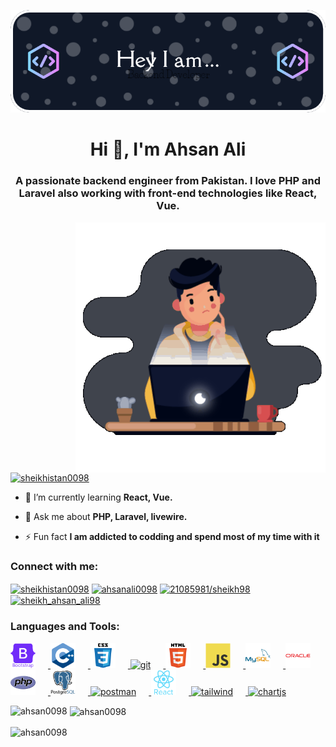![Header](./github-header-image.png)
<h1 align="center">Hi 👋, I'm Ahsan Ali</h1>
<h3 align="center">A passionate backend engineer from Pakistan. I love PHP and Laravel also working with front-end
    technologies like React, Vue.</h3>
<img align="right" alt="Coding" width="400" src="./mygif.gif">
<p align="left"> <a href="https://twitter.com/sheikhistan0098" target="blank"><img
            src="https://img.shields.io/twitter/follow/sheikhistan0098?logo=twitter&style=for-the-badge"
            alt="sheikhistan0098" /></a> </p>

- 🌱 I’m currently learning **React, Vue.**

- 💬 Ask me about **PHP, Laravel, livewire.**

- ⚡ Fun fact **I am addicted to codding and spend most of my time with it**

<h3 align="left">Connect with me:</h3>
<p align="left">
    <a href="https://twitter.com/sheikhistan0098" target="blank"><img align="center"
            src="https://raw.githubusercontent.com/rahuldkjain/github-profile-readme-generator/master/src/images/icons/Social/twitter.svg"
            alt="sheikhistan0098" height="30" width="40" /></a>
    <a href="https://linkedin.com/in/ahsanali0098" target="blank"><img align="center"
            src="https://raw.githubusercontent.com/rahuldkjain/github-profile-readme-generator/master/src/images/icons/Social/linked-in-alt.svg"
            alt="ahsanali0098" height="30" width="40" /></a>
    <a href="https://stackoverflow.com/users/21085981/sheikh98" target="blank"><img align="center"
            src="https://raw.githubusercontent.com/rahuldkjain/github-profile-readme-generator/master/src/images/icons/Social/stack-overflow.svg"
            alt="21085981/sheikh98" height="30" width="40" /></a>
    <a href="https://instagram.com/sheikh_ahsan_ali98" target="blank"><img align="center"
            src="https://raw.githubusercontent.com/rahuldkjain/github-profile-readme-generator/master/src/images/icons/Social/instagram.svg"
            alt="sheikh_ahsan_ali98" height="30" width="40" /></a>
</p>

<h3 align="left">Languages and Tools:</h3>
<p align="left"> <a href="https://getbootstrap.com" target="_blank" rel="noreferrer"> <img
            style="margin-right: 20px !important;"
            src="https://raw.githubusercontent.com/devicons/devicon/master/icons/bootstrap/bootstrap-plain-wordmark.svg"
            alt="bootstrap" width="40" height="40" /> </a> <a href="https://www.w3schools.com/cpp/"
        target="_blank" rel="noreferrer"> <img style="margin-right: 20px !important;"
            src="https://raw.githubusercontent.com/devicons/devicon/master/icons/cplusplus/cplusplus-original.svg"
            alt="cplusplus" width="40" height="40" /> </a> <a href="https://www.w3schools.com/css/"
        target="_blank" rel="noreferrer"> <img style="margin-right: 20px !important;"
            src="https://raw.githubusercontent.com/devicons/devicon/master/icons/css3/css3-original-wordmark.svg"
            alt="css3" width="40" height="40" /> </a> <a href="https://git-scm.com/" target="_blank"
        rel="noreferrer"> <img style="margin-right: 20px !important;"
            src="https://www.vectorlogo.zone/logos/git-scm/git-scm-icon.svg" alt="git" width="40"
            height="40" /> </a> <a href="https://www.w3.org/html/" target="_blank" rel="noreferrer">
        <img style="margin-right: 20px !important;"
            src="https://raw.githubusercontent.com/devicons/devicon/master/icons/html5/html5-original-wordmark.svg"
            alt="html5" width="40" height="40" /> </a> <a
        href="https://developer.mozilla.org/en-US/docs/Web/JavaScript" target="_blank" rel="noreferrer"> <img
            style="margin-right: 20px !important;"
            src="https://raw.githubusercontent.com/devicons/devicon/master/icons/javascript/javascript-original.svg"
            alt="javascript" width="40" height="40" /> </a> <a href="https://www.mysql.com/" target="_blank"
        rel="noreferrer"> <img style="margin-right: 20px !important;"
            src="https://raw.githubusercontent.com/devicons/devicon/master/icons/mysql/mysql-original-wordmark.svg"
            alt="mysql" width="40" height="40" /> </a> <a href="https://www.oracle.com/" target="_blank"
        rel="noreferrer"> <img style="margin-right: 20px !important;"
            src="https://raw.githubusercontent.com/devicons/devicon/master/icons/oracle/oracle-original.svg"
            alt="oracle" width="40" height="40" /> </a> <a href="https://www.php.net" target="_blank"
        rel="noreferrer"> <img style="margin-right: 20px !important;"
            src="https://raw.githubusercontent.com/devicons/devicon/master/icons/php/php-original.svg" alt="php"
            width="40" height="40" /> </a> <a href="https://www.postgresql.org" target="_blank"
        rel="noreferrer"> <img style="margin-right: 20px !important;"
            src="https://raw.githubusercontent.com/devicons/devicon/master/icons/postgresql/postgresql-original-wordmark.svg"
            alt="postgresql" width="40" height="40" /> </a> <a href="https://postman.com" target="_blank"
        rel="noreferrer"> <img style="margin-right: 20px !important;"
            src="https://www.vectorlogo.zone/logos/getpostman/getpostman-icon.svg" alt="postman" width="40"
            height="40" /> </a> <a href="https://reactjs.org/" target="_blank" rel="noreferrer">
        <img style="margin-right: 20px !important;"
            src="https://raw.githubusercontent.com/devicons/devicon/master/icons/react/react-original-wordmark.svg"
            alt="react" width="40" height="40" /> </a> <a href="https://tailwindcss.com/" target="_blank"
        rel="noreferrer"> <img style="margin-right: 20px !important;"
            src="https://www.vectorlogo.zone/logos/tailwindcss/tailwindcss-icon.svg" alt="tailwind" width="40"
            height="40" /> </a><a href="https://www.chartjs.org" target="_blank" rel="noreferrer"> <img
            style="margin-right: 20px !important;" src="https://www.chartjs.org/media/logo-title.svg" alt="chartjs"
            width="40" height="40" /> </a> </p>

<p><img align="left"
        src="https://github-readme-stats.vercel.app/api/top-langs?username=ahsan0098&show_icons=true&locale=en&layout=compact"
        alt="ahsan0098" /></p>

<p>&nbsp;<img align="center"
        src="https://github-readme-stats.vercel.app/api?username=ahsan0098&show_icons=true&locale=en"
        alt="ahsan0098" /></p>

<p><img align="center" src="https://github-readme-streak-stats.herokuapp.com/?user=ahsan0098&" alt="ahsan0098" /></p>
